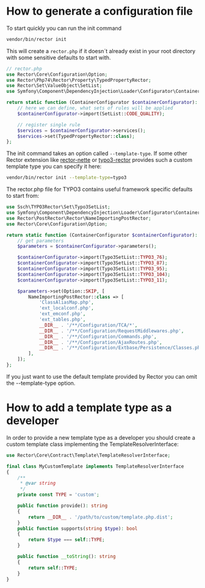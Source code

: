 # How to generate a configuration file

To start quickly you can run the init command

```bash
vendor/bin/rector init
```

This will create a `rector.php` if it doesn´t already exist in your root directory with some sensitive defaults to start with.

```php
// rector.php
use Rector\Core\Configuration\Option;
use Rector\Php74\Rector\Property\TypedPropertyRector;
use Rector\Set\ValueObject\SetList;
use Symfony\Component\DependencyInjection\Loader\Configurator\ContainerConfigurator;

return static function (ContainerConfigurator $containerConfigurator): void {
    // here we can define, what sets of rules will be applied
    $containerConfigurator->import(SetList::CODE_QUALITY);

    // register single rule
    $services = $containerConfigurator->services();
    $services->set(TypedPropertyRector::class);
};
```

The init command takes an option called `--template-type`.
If some other Rector extension like [rector-nette](https://github.com/rectorphp/rector-nette) or [typo3-rector](https://github.com/sabbelasichon/typo3-rector) provides such a custom template type you can specify it here:

```bash
vendor/bin/rector init --template-type=typo3
```

The rector.php file for TYPO3 contains useful framework specific defaults to start from:

```php
use Ssch\TYPO3Rector\Set\Typo3SetList;
use Symfony\Component\DependencyInjection\Loader\Configurator\ContainerConfigurator;
use Rector\PostRector\Rector\NameImportingPostRector;
use Rector\Core\Configuration\Option;

return static function (ContainerConfigurator $containerConfigurator): void {
    // get parameters
    $parameters = $containerConfigurator->parameters();

    $containerConfigurator->import(Typo3SetList::TYPO3_76);
    $containerConfigurator->import(Typo3SetList::TYPO3_87);
    $containerConfigurator->import(Typo3SetList::TYPO3_95);
    $containerConfigurator->import(Typo3SetList::TYPO3_104);
    $containerConfigurator->import(Typo3SetList::TYPO3_11);

    $parameters->set(Option::SKIP, [
        NameImportingPostRector::class => [
            'ClassAliasMap.php',
            'ext_localconf.php',
            'ext_emconf.php',
            'ext_tables.php',
            __DIR__ . '/**/Configuration/TCA/*',
            __DIR__ . '/**/Configuration/RequestMiddlewares.php',
            __DIR__ . '/**/Configuration/Commands.php',
            __DIR__ . '/**/Configuration/AjaxRoutes.php',
            __DIR__ . '/**/Configuration/Extbase/Persistence/Classes.php',
        ],
    ]);
};
```

If you just want to use the default template provided by Rector you can omit the --template-type option.

# How to add a template type as a developer
In order to provide a new template type as a developer you should create a custom template class implementing the TemplateResolverInterface:

```php
use Rector\Core\Contract\Template\TemplateResolverInterface;

final class MyCustomTemplate implements TemplateResolverInterface
{
    /**
     * @var string
     */
    private const TYPE = 'custom';

    public function provide(): string
    {
        return __DIR__ . '/path/to/custom/template.php.dist';
    }
    public function supports(string $type): bool
    {
        return $type === self::TYPE;
    }

    public function __toString(): string
    {
        return self::TYPE;
    }
}
```
